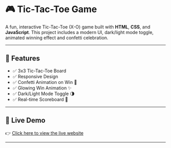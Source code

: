 # 🎮 Tic-Tac-Toe Game

A fun, interactive Tic-Tac-Toe (X-O) game built with **HTML**, **CSS**, and **JavaScript**. This project includes a modern UI, dark/light mode toggle, animated winning effect and confetti celebration.

---

## 🧩 Features

- ✅ 3x3 Tic-Tac-Toe Board  
- ✅ Responsive Design  
- ✅ Confetti Animation on Win 🎉  
- ✅ Glowing Win Animation ✨  
- ✅ Dark/Light Mode Toggle 🌗  
- ✅ Real-time Scoreboard 🧮  

---

## 🔗 Live Demo

👉 [Click here to view the live website]()

---


